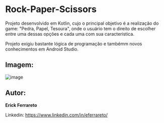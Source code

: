 # Rock-Paper-Scissors

Projeto desenvolvido em Kotlin, cujo o principal objetivo é a realização do game: "Pedra, Papel, Tesoura", onde o usuário tem o direito de escolher entre uma dessas opções e cada uma com sua caracteristica.

Projeto exigiu bastante lógica de programação e tambémm novos conhecimentos em Android Studio.

## Imagem:
![image](https://user-images.githubusercontent.com/94762988/163904599-c1d524e0-f5d7-4d09-bc04-bb667cb1eeba.png)

## Autor:

**Erick Ferrareto**

Linkedin: https://www.linkedin.com/in/eferrareto/
